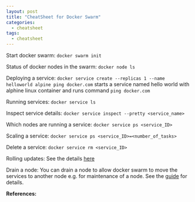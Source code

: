```yaml
---
layout: post
title: "CheatSheet for Docker Swarm"
categories:
  - cheatsheet
tags:
  - cheatsheet
---
```


Start docker swarm: `docker swarm init`

Status of docker nodes in the swarm: `docker node ls`

Deploying a service: `docker service create --replicas 1 --name helloworld alpine ping docker.com` starts a service named hello world with alphine linux container and runs command `ping docker.com`

Running services: `docker service ls`

Inspect service details: `docker service inspect --pretty <service_name>`

Which nodes are running a service: `docker service ps <service_ID>`

Scaling a service: `docker service ps <service_ID>=<number_of_tasks>`

Delete a service: `docker service rm <service_ID>`

Rolling updates: See the details [here](https://docs.docker.com/engine/swarm/swarm-tutorial/rolling-update/)

Drain a node: You can drain a node to allow docker swarm to move the services to another node e.g. for maintenance of a node. See the [guide](https://docs.docker.com/engine/swarm/swarm-tutorial/drain-node/) for details.

**References:**
